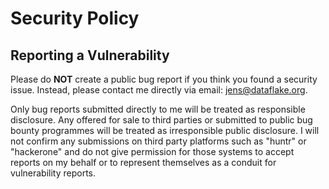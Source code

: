 # Security Policy

## Reporting a Vulnerability
Please do **NOT** create a public bug report if you think you found a security
issue. Instead, please contact me directly via email: jens@dataflake.org.

Only bug reports submitted directly to me will be treated as responsible
disclosure. Any offered for sale to third parties or submitted to public bug
bounty programmes will be treated as irresponsible public disclosure. I will
not confirm any submissions on third party platforms such as "huntr" or
"hackerone" and do not give permission for those systems to accept reports on
my behalf or to represent themselves as a conduit for vulnerability reports.
